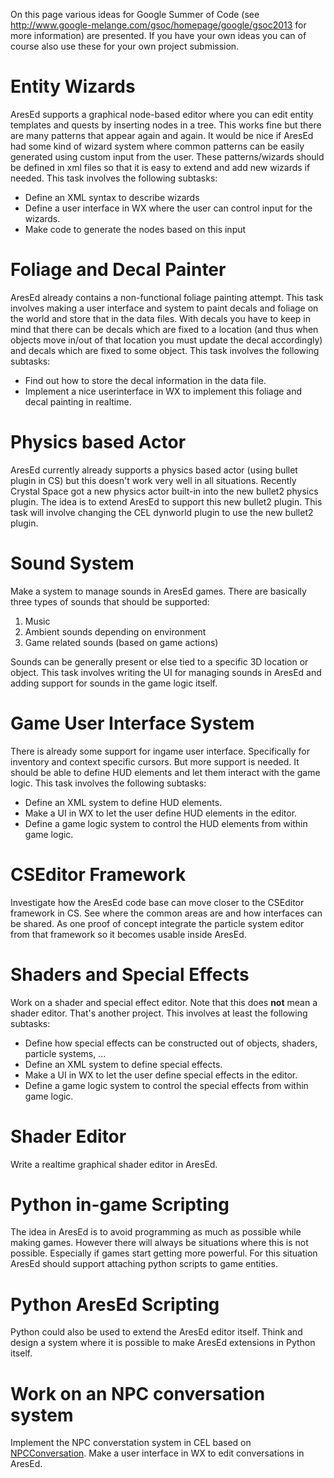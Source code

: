 On this page various ideas for Google Summer of Code (see http://www.google-melange.com/gsoc/homepage/google/gsoc2013 for more information) are presented. If you have your own ideas you can of course also use these for your own project submission.


# Entity Wizards #

AresEd supports a graphical node-based editor where you can edit entity templates and quests by inserting nodes in a tree. This works fine but there are many patterns that appear again and again. It would be nice if AresEd had some kind of wizard system where common patterns can be easily generated using custom input from the user. These patterns/wizards should be defined in xml files so that it is easy to extend and add new wizards if needed. This task involves the following subtasks:

  * Define an XML syntax to describe wizards
  * Define a user interface in WX where the user can control input for the wizards.
  * Make code to generate the nodes based on this input

# Foliage and Decal Painter #

AresEd already contains a non-functional foliage painting attempt. This task involves making a user interface and system to paint decals and foliage on the world and store that in the data files. With decals you have to keep in mind that there can be decals which are fixed to a location (and thus when objects move in/out of that location you must update the decal accordingly) and decals which are fixed to some object. This task involves the following subtasks:

  * Find out how to store the decal information in the data file.
  * Implement a nice userinterface in WX to implement this foliage and decal painting in realtime.

# Physics based Actor #

AresEd currently already supports a physics based actor (using bullet plugin in CS) but this doesn't work very well in all situations. Recently Crystal Space got a new physics actor built-in into the new bullet2 physics plugin. The idea is to extend AresEd to support this new bullet2 plugin. This task will involve changing the CEL dynworld plugin to use the new bullet2 plugin.

# Sound System #

Make a system to manage sounds in AresEd games. There are basically three types of sounds that should be supported:

  1. Music
  1. Ambient sounds depending on environment
  1. Game related sounds (based on game actions)

Sounds can be generally present or else tied to a specific 3D location or object. This task involves writing the UI for managing sounds in AresEd and adding support for sounds in the game logic itself.

# Game User Interface System #

There is already some support for ingame user interface. Specifically for inventory and context specific cursors. But more support is needed. It should be able to define HUD elements and let them interact with the game logic. This task involves the following subtasks:

  * Define an XML system to define HUD elements.
  * Make a UI in WX to let the user define HUD elements in the editor.
  * Define a game logic system to control the HUD elements from within game logic.

# CSEditor Framework #

Investigate how the AresEd code base can move closer to the CSEditor framework in CS. See where the common areas are and how interfaces can be shared. As one proof of concept integrate the particle system editor from that framework so it becomes usable inside AresEd.

# Shaders and Special Effects #

Work on a shader and special effect editor. Note that this does **not** mean a shader editor. That's another project. This involves at least the following subtasks:

  * Define how special effects can be constructed out of objects, shaders, particle systems, ...
  * Define an XML system to define special effects.
  * Make a UI in WX to let the user define special effects in the editor.
  * Define a game logic system to control the special effects from within game logic.

# Shader Editor #

Write a realtime graphical shader editor in AresEd.

# Python in-game Scripting #

The idea in AresEd is to avoid programming as much as possible while making games. However there will always be situations where this is not possible. Especially if games start getting more powerful. For this situation AresEd should support attaching python scripts to game entities.

# Python AresEd Scripting #

Python could also be used to extend the AresEd editor itself. Think and design a system where it is possible to make AresEd extensions in Python itself.

# Work on an NPC conversation system #

Implement the NPC converstation system in CEL based on [NPCConversation](NPCConversation.md). Make a user interface in WX to edit conversations in AresEd.